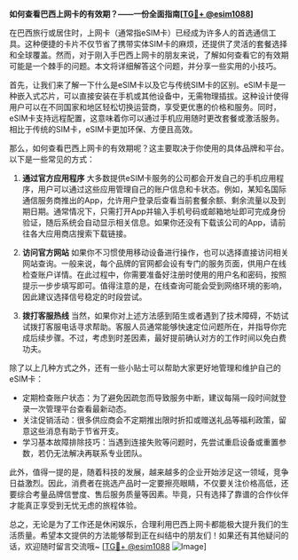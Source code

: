 **如何查看巴西上网卡的有效期？——一份全面指南[[TG💪+ @esim1088](https://t.me/s/esim1088)]**

在巴西旅行或居住时，上网卡（通常指eSIM卡）已经成为许多人的首选通信工具。这种便捷的卡片不仅节省了携带实体SIM卡的麻烦，还提供了灵活的套餐选择和全球覆盖。然而，对于刚入手巴西上网卡的朋友来说，了解如何查看它的有效期可能是一个棘手的问题。本文将详细解答这个问题，并分享一些实用的小技巧。

首先，让我们来了解一下什么是eSIM卡以及它与传统SIM卡的区别。eSIM卡是一种嵌入式芯片，可以直接安装在手机或其他设备中，无需物理插拔。这种设计使得用户可以在不同国家和地区轻松切换运营商，享受更优惠的价格和服务。同时，eSIM卡支持远程配置，这意味着你可以通过手机应用随时更改套餐或激活服务。相比于传统的SIM卡，eSIM卡更加环保、方便且高效。

那么，如何查看巴西上网卡的有效期呢？这主要取决于你使用的具体品牌和平台。以下是一些常见的方式：

1. **通过官方应用程序**
   大多数提供eSIM卡服务的公司都会开发自己的手机应用程序，用户可以通过这些应用管理自己的账户信息和卡状态。例如，某知名国际通信服务商推出的App，允许用户登录后查看当前套餐余额、剩余流量以及到期日期。通常情况下，只需打开App并输入手机号码或邮箱地址即可完成身份验证，随后系统会自动显示相关信息。如果你还没有下载该公司的App，请前往各大应用商店搜索下载链接。

2. **访问官方网站**
   如果你不习惯使用移动设备进行操作，也可以选择直接访问相关网站查询。一般来说，每个品牌的官网都会设有专门的服务页面，供用户在线检查账户详情。在此过程中，你需要准备好注册时使用的用户名和密码，按照提示一步步填写即可。值得注意的是，在线查询可能会受到网络环境的影响，因此建议选择信号稳定的时段尝试。

3. **拨打客服热线**
   当然，如果你对上述方法感到陌生或者遇到了技术障碍，不妨试试拨打客服电话寻求帮助。客服人员通常能够快速定位问题所在，并指导你完成后续步骤。不过，考虑到时差因素，最好提前确认对方的工作时间以免白费功夫。

除了以上几种方式之外，还有一些小贴士可以帮助大家更好地管理和维护自己的eSIM卡：

- 定期检查账户状态：为了避免因疏忽而导致服务中断，建议每隔一段时间就登录一次管理平台查看最新动态。
- 关注促销活动：很多供应商会不定期推出限时折扣或赠送礼品等福利政策，留意这些消息有助于节省开支。
- 学习基本故障排除技巧：当遇到连接失败等问题时，先尝试重启设备或重置参数，若仍无法解决再联系专业团队。

此外，值得一提的是，随着科技的发展，越来越多的企业开始涉足这一领域，竞争日益激烈。因此，消费者在挑选产品时一定要擦亮眼睛，不仅要关注价格高低，还要综合考量品牌信誉度、售后服务质量等因素。毕竟，只有选择了靠谱的合作伙伴才能真正享受到无忧无虑的旅程体验。

总之，无论是为了工作还是休闲娱乐，合理利用巴西上网卡都能极大提升我们的生活质量。希望本文提供的方法能够帮到正在纠结中的朋友们！如果还有其他疑问的话，欢迎随时留言交流哦~ [[TG💪+ @esim1088](https://t.me/s/esim1088) ![Image](https://i.postimg.cc/4NQfJmqS/Snipaste-2025-05-13-00-14-12.png)]